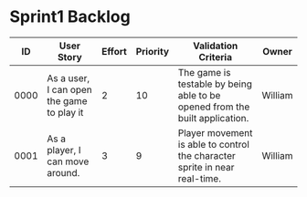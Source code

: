# Sprint1 Backlog

| ID | User Story | Effort | Priority | Validation Criteria | Owner  |
|----|------------|--------|----------|---------------------|--------|
|0000|As a user, I can open the game to play it|2|10|The game is testable by being able to be opened from the built application.|William|
|0001|As a player, I can move around. |3|9|Player movement is able to control the character sprite in near real-time. |William|
